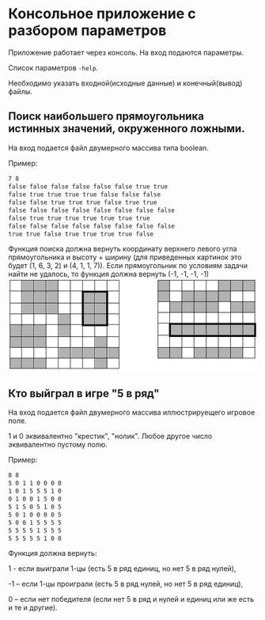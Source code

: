 # Консольное приложение с разбором параметров
Приложение работает через консоль. На вход подаются параметры. 

Список параметров `-help`.

Необходимо указать входной(исходные данные) и конечный(вывод) файлы.

## Поиск наибольшего прямоугольника истинных значений, окруженного ложными.
На вход подается файл двумерного массива типа boolean.

Пример:
```
7 8
false false false false false false true true
false true true true true false false false
false false true true true false true true
false false false false false false false false
false true true true true true true true
false false false false false false false false
true true false true true true true false
```
Функция поиска должна вернуть координату верхнего левого угла прямоугольника и высоту + ширину (для приведенных картинок это будет (1, 6, 3, 2) и (4, 1, 1, 7)). Если прямоугольник по условиям задачи найти не удалось, то функция должна вернуть (-1, -1, -1, -1)
![Иллюстрация](https://github.com/Nikita31033/JavaProject/blob/master/Screenshot_2021-03-30%20Task_08%20doc.png "Пример")

## Кто выйграл в игре "5 в ряд"
На вход подается файл двумерного массива иллюстрируещего игровое поле.

1 и 0 эквивалентно "крестик", "нолик". Любое другое число эквивалентно пустому полю.

Пример:
```
8 8
5 0 1 1 0 0 0 0
1 0 1 5 5 5 1 0
0 1 0 0 1 5 0 0
5 1 5 0 5 1 0 5
5 0 1 0 0 0 0 5
5 0 0 1 5 5 5 5
5 5 5 5 1 5 5 5
5 5 5 5 5 1 0 0
```

Функция должна вернуть:

1 - если выиграли 1-цы (есть 5 в ряд единиц, но нет 5 в ряд нулей), 

-1 – если 1-цы проиграли (есть 5 в ряд нулей, но нет 5 в ряд единиц), 

0 – если нет победителя (если нет 5 в ряд и нулей и единиц или же есть и те и другие).
